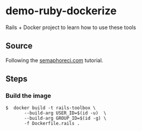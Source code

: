 # demo-ruby-dockerize
Rails + Docker project to learn how to use these tools

## Source
Following the [semaphoreci.com](https://semaphoreci.com/community/tutorials/dockerizing-a-ruby-on-rails-application) tutorial.

## Steps
### Build the image
```
$  docker build -t rails-toolbox \
       --build-arg USER_ID=$(id -u)  \
       --build-arg GROUP_ID=$(id -g) \
       -f Dockerfile.rails .
```
